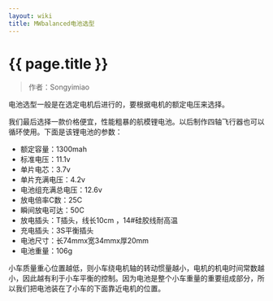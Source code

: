 ```yaml
---
layout: wiki
title: MWbalanced电池选型
---
```


# {{ page.title }}

> 作者：Songyimiao

电池选型一般是在选定电机后进行的，要根据电机的额定电压来选择。

我们最后选择一款价格便宜，性能粗暴的航模锂电池。以后制作四轴飞行器也可以循环使用。下面是该锂电池的参数：

* 额定容量：1300mah
* 标准电压：11.1v
* 单片电芯：3.7v
* 单片充满电压：4.2v
* 电池组充满总电压：12.6v
* 放电倍率C数：25C
* 瞬间放电可达：50C
* 放电插头：T插头，线长10cm ，14#硅胶线耐高温
* 充电插头：3S平衡插头
* 电池尺寸：长74mmx宽34mmx厚20mm
* 电池重量：106g

小车质量重心位置越低，则小车绕电机轴的转动惯量越小，电机的机电时间常数越小，因此越有利于小车平衡的控制。因为电池是整个小车重量的重要组成部分，所以我们把电池装在了小车的下面靠近电机的位置。